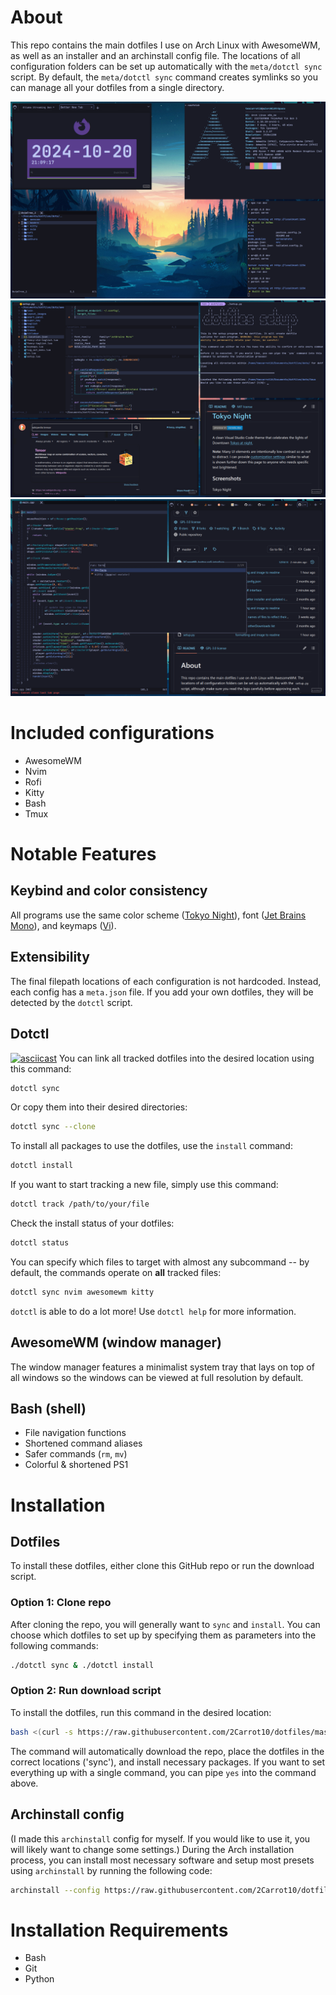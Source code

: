 # About
This repo contains the main dotfiles I use on Arch Linux with AwesomeWM, as well as an installer and an archinstall config file. The locations of all configuration folders can be set up automatically with the `meta/dotctl sync` script. By default, the `meta/dotctl sync` command creates symlinks so you can manage all your dotfiles from a single directory.

![Example Screenshot](READMEAssets/example1.png?raw=true)
![Example Screenshot](READMEAssets/example2.png?raw=true)
![Example Screenshot](READMEAssets/example3.png?raw=true)

# Included configurations
* AwesomeWM
* Nvim
* Rofi
* Kitty
* Bash
* Tmux

# Notable Features
## Keybind and color consistency
All programs use the same color scheme ([Tokyo Night](https://github.com/tokyo-night/tokyo-night-vscode-theme)), font ([Jet Brains Mono](https://www.programmingfonts.org/#jetbrainsmono)), and keymaps ([Vi](https://en.wikipedia.org/wiki/Vi_(text_editor))).

## Extensibility
The final filepath locations of each configuration is not hardcoded. Instead, each config has a `meta.json` file. If you add your own dotfiles, they will be detected by the `dotctl` script.

## Dotctl
[![asciicast](https://asciinema.org/a/ZB2jCXMaclOJGxPbNVFK5Mti3.svg)](https://asciinema.org/a/ZB2jCXMaclOJGxPbNVFK5Mti3)
You can link all tracked dotfiles into the desired location using this command:
```sh
dotctl sync
```
Or copy them into their desired directories:
```sh
dotctl sync --clone
```
To install all packages to use the dotfiles, use the `install` command:
```sh
dotctl install
```
If you want to start tracking a new file, simply use this command:
```sh
dotctl track /path/to/your/file
```
Check the install status of your dotfiles:
```sh
dotctl status
```
You can specify which files to target with almost any subcommand -- by default, the commands operate on **all** tracked files:
```sh
dotctl sync nvim awesomewm kitty
```
`dotctl` is able to do a lot more! Use `dotctl help` for more information.

## AwesomeWM (window manager)
The window manager features a minimalist system tray that lays on top of all windows so the windows can be viewed at full resolution by default.

## Bash (shell) 
* File navigation functions
* Shortened command aliases
* Safer commands (`rm`, `mv`)
* Colorful & shortened PS1

# Installation
## Dotfiles
To install these dotfiles, either clone this GitHub repo or run the download script.
### Option 1: Clone repo
After cloning the repo, you will generally want to `sync` and `install`. You can choose which dotfiles to set up by specifying them as parameters into the following commands:
```sh
./dotctl sync & ./dotctl install
```

### Option 2: Run download script
To install the dotfiles, run this command in the desired location:
```sh
bash <(curl -s https://raw.githubusercontent.com/2Carrot10/dotfiles/master/meta/download)
```
The command will automatically download the repo, place the dotfiles in the correct locations ('sync'), and install necessary packages. If you want to set everything up with a single command, you can pipe `yes` into the command above.

## Archinstall config 
(I made this `archinstall` config for myself. If you would like to use it, you will likely want to change some settings.)
During the Arch installation process, you can install most necessary software and setup most presets using `archinstall` by running the following code:
```sh
archinstall --config https://raw.githubusercontent.com/2Carrot10/dotfiles/master/meta/archinstallConfig.json
```
# Installation Requirements
- Bash
- Git
- Python
